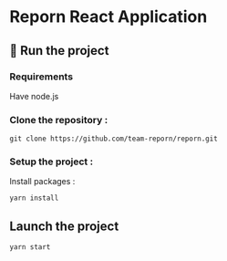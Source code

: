 # Reporn React Application

## 🏃 Run the project

### Requirements
Have node.js

### Clone the repository :

    git clone https://github.com/team-reporn/reporn.git
    
### Setup the project :

Install packages :

    yarn install
    
## Launch the project

    yarn start
